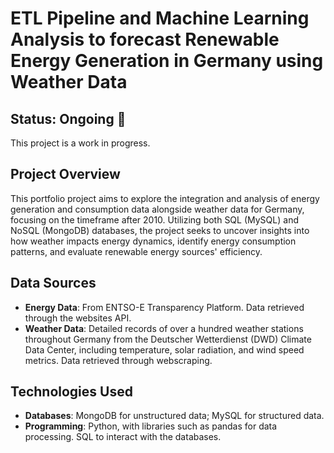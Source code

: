 # ETL Pipeline and Machine Learning Analysis to forecast Renewable Energy Generation in Germany using Weather Data


## Status: Ongoing 🚧
This project is a work in progress.

## Project Overview
This portfolio project aims to explore the integration and analysis of energy generation and consumption data alongside weather data for Germany, focusing on the timeframe after 2010. Utilizing both SQL (MySQL) and NoSQL (MongoDB) databases, the project seeks to uncover insights into how weather impacts energy dynamics, identify energy consumption patterns, and evaluate renewable energy sources' efficiency.

## Data Sources
- **Energy Data**: From ENTSO-E Transparency Platform. Data retrieved through the websites API.
- **Weather Data**: Detailed records of over a hundred weather stations throughout Germany from the Deutscher Wetterdienst (DWD) Climate Data Center, including temperature, solar radiation, and wind speed metrics. Data retrieved through webscraping.

## Technologies Used
- **Databases**: MongoDB for unstructured data; MySQL for structured data.
- **Programming**: Python, with libraries such as pandas for data processing. SQL to interact with the databases.


